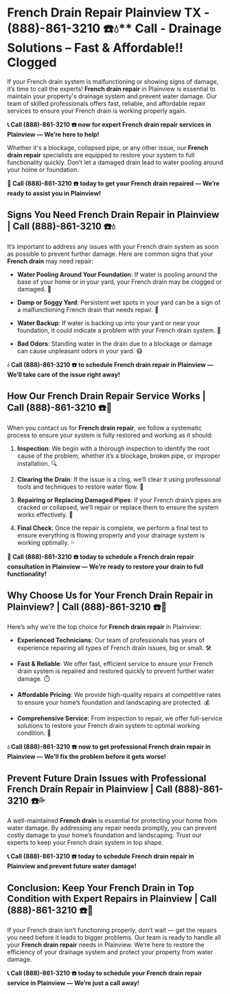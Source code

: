 # French Drain Repair Plainview TX - (888)-861-3210 ☎️💧** Call  - Drainage Solutions – Fast & Affordable!! Clogged

If your French drain system is malfunctioning or showing signs of damage, it’s time to call the experts! **French drain repair** in Plainview is essential to maintain your property's drainage system and prevent water damage. Our team of skilled professionals offers fast, reliable, and affordable repair services to ensure your French drain is working properly again.

**📞 Call (888)-861-3210 ☎️ now for expert French drain repair services in Plainview — We’re here to help!**

Whether it's a blockage, collapsed pipe, or any other issue, our **French drain repair** specialists are equipped to restore your system to full functionality quickly. Don’t let a damaged drain lead to water pooling around your home or foundation.

**🚨 Call (888)-861-3210 ☎️ today to get your French drain repaired — We’re ready to assist you in Plainview!**

## **Signs You Need French Drain Repair in Plainview | Call (888)-861-3210 ☎️💧**

It’s important to address any issues with your French drain system as soon as possible to prevent further damage. Here are common signs that your **French drain** may need repair:

- **Water Pooling Around Your Foundation**: If water is pooling around the base of your home or in your yard, your French drain may be clogged or damaged. 🌊
- **Damp or Soggy Yard**: Persistent wet spots in your yard can be a sign of a malfunctioning French drain that needs repair. 🌱
- **Water Backup**: If water is backing up into your yard or near your foundation, it could indicate a problem with your French drain system. 🚨
- **Bad Odors**: Standing water in the drain due to a blockage or damage can cause unpleasant odors in your yard. 😷

**💧 Call (888)-861-3210 ☎️ to schedule French drain repair in Plainview — We’ll take care of the issue right away!**

## **How Our French Drain Repair Service Works | Call (888)-861-3210 ☎️🔧**

When you contact us for **French drain repair**, we follow a systematic process to ensure your system is fully restored and working as it should:

1. **Inspection**: We begin with a thorough inspection to identify the root cause of the problem, whether it’s a blockage, broken pipe, or improper installation. 🔍
2. **Clearing the Drain**: If the issue is a clog, we’ll clear it using professional tools and techniques to restore water flow. 🧰
3. **Repairing or Replacing Damaged Pipes**: If your French drain’s pipes are cracked or collapsed, we’ll repair or replace them to ensure the system works effectively. 🔧
4. **Final Check**: Once the repair is complete, we perform a final test to ensure everything is flowing properly and your drainage system is working optimally. 💦

**🚨 Call (888)-861-3210 ☎️ today to schedule a French drain repair consultation in Plainview — We’re ready to restore your drain to full functionality!**

## **Why Choose Us for Your French Drain Repair in Plainview? | Call (888)-861-3210 ☎️🌟**

Here’s why we’re the top choice for **French drain repair** in Plainview:

- **Experienced Technicians**: Our team of professionals has years of experience repairing all types of French drain issues, big or small. 🛠️
- **Fast & Reliable**: We offer fast, efficient service to ensure your French drain system is repaired and restored quickly to prevent further water damage. ⏱️
- **Affordable Pricing**: We provide high-quality repairs at competitive rates to ensure your home’s foundation and landscaping are protected. 💰
- **Comprehensive Service**: From inspection to repair, we offer full-service solutions to restore your French drain system to optimal working condition. 🔧

**💧 Call (888)-861-3210 ☎️ now to get professional French drain repair in Plainview — We’ll fix the problem before it gets worse!**

## **Prevent Future Drain Issues with Professional French Drain Repair in Plainview | Call (888)-861-3210 ☎️💦**

A well-maintained **French drain** is essential for protecting your home from water damage. By addressing any repair needs promptly, you can prevent costly damage to your home’s foundation and landscaping. Trust our experts to keep your French drain system in top shape.

**📞 Call (888)-861-3210 ☎️ today to schedule French drain repair in Plainview and prevent future water damage!**

## **Conclusion: Keep Your French Drain in Top Condition with Expert Repairs in Plainview | Call (888)-861-3210 ☎️🔧**

If your French drain isn’t functioning properly, don’t wait — get the repairs you need before it leads to bigger problems. Our team is ready to handle all your **French drain repair** needs in Plainview. We’re here to restore the efficiency of your drainage system and protect your property from water damage.

**📞 Call (888)-861-3210 ☎️ today to schedule your French drain repair service in Plainview — We’re just a call away!**
